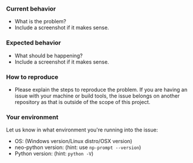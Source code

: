 ### Current behavior

- What is the problem?
- Include a screenshot if it makes sense.

### Expected behavior

- What should be happening?
- Include a screenshot if it makes sense.

### How to reproduce

- Please explain the steps to reproduce the problem. If you are having an issue with your machine or build tools, the issue belongs on another repository as that is outside of the scope of this project.

### Your environment

Let us know in what environment you're running into the issue:

- OS: (Windows version/Linux distro/OSX version) 
- neo-python version: (hint: use `np-prompt --version`)
- Python version: (hint: `python -V`)
